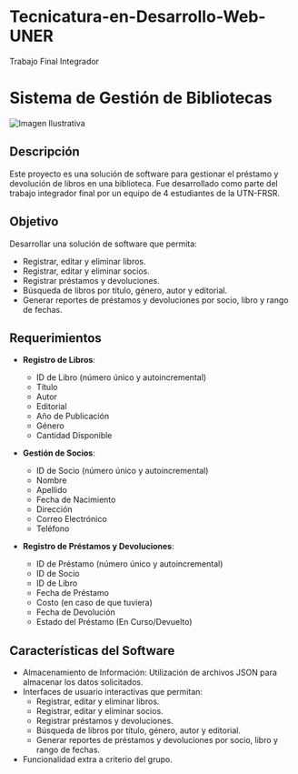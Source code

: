 # Tecnicatura-en-Desarrollo-Web-UNER
Trabajo Final Integrador
# Sistema de Gestión de Bibliotecas


![Imagen Ilustrativa](https://tse1.mm.bing.net/th?id=OIP.fuDP6q84rZ-qcI86jaRgNQHaEo&pid=Api&P=0&h=180)

## Descripción
Este proyecto es una solución de software para gestionar el préstamo y devolución de libros en una biblioteca. Fue desarrollado como parte del trabajo integrador final por un equipo de 4 estudiantes de la UTN-FRSR.

## Objetivo
Desarrollar una solución de software que permita:
- Registrar, editar y eliminar libros.
- Registrar, editar y eliminar socios.
- Registrar préstamos y devoluciones.
- Búsqueda de libros por título, género, autor y editorial.
- Generar reportes de préstamos y devoluciones por socio, libro y rango de fechas.

## Requerimientos
- **Registro de Libros**:
  - ID de Libro (número único y autoincremental)
  - Título
  - Autor
  - Editorial
  - Año de Publicación
  - Género
  - Cantidad Disponible

- **Gestión de Socios**:
  - ID de Socio (número único y autoincremental)
  - Nombre
  - Apellido
  - Fecha de Nacimiento
  - Dirección
  - Correo Electrónico
  - Teléfono

- **Registro de Préstamos y Devoluciones**:
  - ID de Préstamo (número único y autoincremental)
  - ID de Socio
  - ID de Libro
  - Fecha de Préstamo
  - Costo (en caso de que tuviera)
  - Fecha de Devolución
  - Estado del Préstamo (En Curso/Devuelto)

## Características del Software
- Almacenamiento de Información: Utilización de archivos JSON para almacenar los datos solicitados.
- Interfaces de usuario interactivas que permitan:
  - Registrar, editar y eliminar libros.
  - Registrar, editar y eliminar socios.
  - Registrar préstamos y devoluciones.
  - Búsqueda de libros por título, género, autor y editorial.
  - Generar reportes de préstamos y devoluciones por socio, libro y rango de fechas.
- Funcionalidad extra a criterio del grupo.
